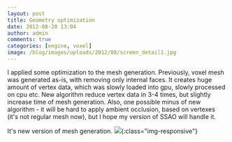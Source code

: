 ```yaml
---
layout: post
title: Geometry optimization
date: 2012-08-20 13:04
author: admin
comments: true
categories: [engine, voxel]
image: /blog/images/uploads/2012/08/screen_detail1.jpg
---
```

I applied some optimization to the mesh generation. Previously, voxel mesh was generated as-is, with removing only internal faces. It creates huge amount of vertex data, which was slowly loaded into gpu, slowly processed on cpu etc. New algorithm reduce vertex data in 3-4 times, but slightly increase time of mesh generation. Also, one possible minus of new algorithm - it will be hard to apply ambient occlusion, based on vertexes (it's not regular mesh now), but I hope my version of SSAO will handle it.

It's new version of mesh generation.
![](/blog/images/uploads/2012/08/tarta_greedy1.jpg){:class="img-responsive"}
